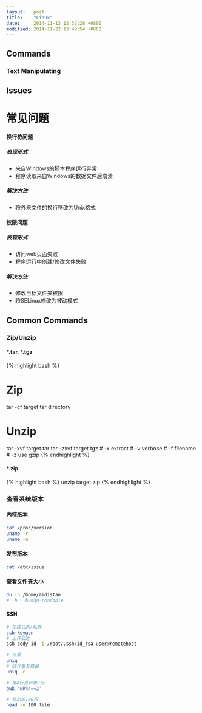 ```yaml
---
layout:   post
title:    "Linux"
date:     2014-11-13 12:32:28 +0800
modified: 2014-11-22 13:49:54 +0800
---
```


## Commands

### Text Manipulating



## Issues

# 常见问题
#### 换行符问题

##### 表现形式
- 来自Windows的脚本程序运行异常
- 程序读取来自Windows的数据文件后崩溃
##### 解决方法
- 将外来文件的换行符改为Unix格式
#### 权限问题
##### 表现形式
- 访问web页面失败
- 程序运行中创建/修改文件失败
##### 解决方法

- 修改目标文件夹权限
- 将SELinux修改为被动模式



## Common Commands

### Zip/Unzip

#### *.tar, *.tgz

{% highlight bash %}
# Zip
tar -cf target.tar directory
# Unzip
tar -xvf target.tar
tar -zxvf target.tgz
    # -x extract
    # -v verbose
    # -f filename
    # -z use gzip
{% endhighlight %}

#### *.zip

{% highlight bash %}
unzip target.zip
{% endhighlight %}

###  查看系统版本

#### 内核版本

```bash
cat /proc/version
uname -r
uname -a
```

#### 发布版本

```bash
cat /etc/issue
```
#### 查看文件夹大小
```bash
du -h /home/aidistan
# -h --human-readable
```
#### SSH
```bash
# 生成公匙/私匙
ssh-keygen
# 上传公匙
ssh-cody-id -i /root/.ssh/id_rsa user@remotehost
```



```bash
# 去重
uniq
# 统计重复数量
uniq -c
```

```bash
# 每4行显示第2行
awk 'NR%4==2'
```


```bash
# 显示前100行
head -n 100 file
```

